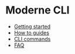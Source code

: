 # Moderne CLI

* [Getting started](getting-started/)
* [How to guides](how-to-guides/)
* [CLI commands](cli-reference.md)
* [FAQ](faq.md)
